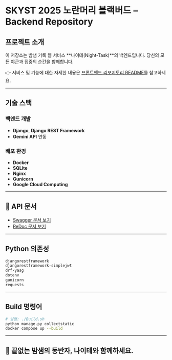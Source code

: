 # SKYST 2025 노란머리 블랙버드 – Backend Repository

## 프로젝트 소개

이 저장소는 밤샘 기록 웹 서비스 **나이테(Night-Task)**의 백엔드입니다.
당신의 모든 야근과 집중의 순간을 함께합니다.

👉 서비스 및 기능에 대한 자세한 내용은 [프론트엔드 리포지토리 README](https://github.com/alexander050211/yellow-headed-blackbird-frontend)를 참고하세요.

---

## 기술 스택

### 백엔드 개발

* **Django**, **Django REST Framework**
* **Gemini API** 연동

### 배포 환경

* **Docker**
* **SQLite**
* **Nginx**
* **Gunicorn**
* **Google Cloud Computing**

---

## 📄 API 문서

* [Swagger 문서 보기](https://hackerton.zirajs.com/swagger/)
* [ReDoc 문서 보기](https://hackerton.zirajs.com/redoc/)

---

## Python 의존성

```txt
djangorestframework
djangorestframework-simplejwt
drf-yasg
dotenv
gunicorn
requests
```

---

## Build 명령어

```sh
# 실행: ./Build.sh
python manage.py collectstatic
docker compose up --build
```

---

## 🌙 끝없는 밤샘의 동반자, 나이테와 함께하세요.

